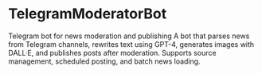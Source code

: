 # TelegramModeratorBot
Telegram bot for news moderation and publishing A bot that parses news from Telegram channels, rewrites text using GPT-4, generates images with DALL·E, and publishes posts after moderation. Supports source management, scheduled posting, and batch news loading.
